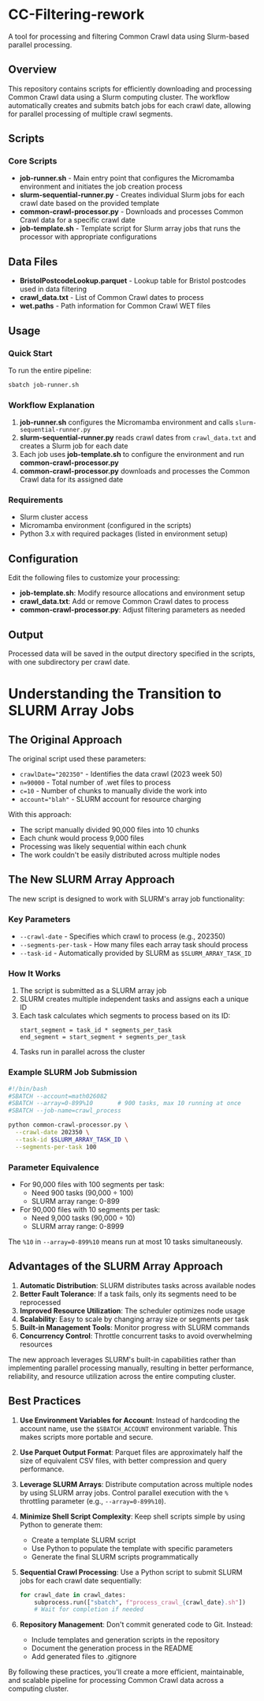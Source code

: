 # CC-Filtering-rework

A tool for processing and filtering Common Crawl data using Slurm-based parallel processing.

## Overview

This repository contains scripts for efficiently downloading and processing Common Crawl data using a Slurm computing cluster. The workflow automatically creates and submits batch jobs for each crawl date, allowing for parallel processing of multiple crawl segments.

## Scripts

### Core Scripts
- **job-runner.sh** - Main entry point that configures the Micromamba environment and initiates the job creation process
- **slurm-sequential-runner.py** - Creates individual Slurm jobs for each crawl date based on the provided template
- **common-crawl-processor.py** - Downloads and processes Common Crawl data for a specific crawl date
- **job-template.sh** - Template script for Slurm array jobs that runs the processor with appropriate configurations

## Data Files

- **BristolPostcodeLookup.parquet** - Lookup table for Bristol postcodes used in data filtering
- **crawl_data.txt** - List of Common Crawl dates to process
- **wet.paths** - Path information for Common Crawl WET files

## Usage

### Quick Start

To run the entire pipeline:

```bash
sbatch job-runner.sh
```

### Workflow Explanation

1. **job-runner.sh** configures the Micromamba environment and calls `slurm-sequential-runner.py`
2. **slurm-sequential-runner.py** reads crawl dates from `crawl_data.txt` and creates a Slurm job for each date
3. Each job uses **job-template.sh** to configure the environment and run **common-crawl-processor.py**
4. **common-crawl-processor.py** downloads and processes the Common Crawl data for its assigned date

### Requirements

- Slurm cluster access
- Micromamba environment (configured in the scripts)
- Python 3.x with required packages (listed in environment setup)

## Configuration

Edit the following files to customize your processing:

- **job-template.sh**: Modify resource allocations and environment setup
- **crawl_data.txt**: Add or remove Common Crawl dates to process
- **common-crawl-processor.py**: Adjust filtering parameters as needed

## Output

Processed data will be saved in the output directory specified in the scripts, with one subdirectory per crawl date.

# Understanding the Transition to SLURM Array Jobs

## The Original Approach
The original script used these parameters:
- `crawlDate="202350"` - Identifies the data crawl (2023 week 50)
- `n=90000` - Total number of .wet files to process
- `c=10` - Number of chunks to manually divide the work into
- `account="blah"` - SLURM account for resource charging

With this approach:
- The script manually divided 90,000 files into 10 chunks
- Each chunk would process 9,000 files
- Processing was likely sequential within each chunk
- The work couldn't be easily distributed across multiple nodes

## The New SLURM Array Approach
The new script is designed to work with SLURM's array job functionality:

### Key Parameters
- `--crawl-date` - Specifies which crawl to process (e.g., 202350)
- `--segments-per-task` - How many files each array task should process
- `--task-id` - Automatically provided by SLURM as `$SLURM_ARRAY_TASK_ID`

### How It Works
1. The script is submitted as a SLURM array job
2. SLURM creates multiple independent tasks and assigns each a unique ID
3. Each task calculates which segments to process based on its ID:
   ```
   start_segment = task_id * segments_per_task
   end_segment = start_segment + segments_per_task
   ```
4. Tasks run in parallel across the cluster

### Example SLURM Job Submission
```bash
#!/bin/bash
#SBATCH --account=math026082
#SBATCH --array=0-899%10       # 900 tasks, max 10 running at once
#SBATCH --job-name=crawl_process

python common-crawl-processor.py \
  --crawl-date 202350 \
  --task-id $SLURM_ARRAY_TASK_ID \
  --segments-per-task 100
```

### Parameter Equivalence
- For 90,000 files with 100 segments per task:
  - Need 900 tasks (90,000 ÷ 100)
  - SLURM array range: 0-899
- For 90,000 files with 10 segments per task:
  - Need 9,000 tasks (90,000 ÷ 10)
  - SLURM array range: 0-8999

The `%10` in `--array=0-899%10` means run at most 10 tasks simultaneously.

## Advantages of the SLURM Array Approach

1. **Automatic Distribution**: SLURM distributes tasks across available nodes
2. **Better Fault Tolerance**: If a task fails, only its segments need to be reprocessed
3. **Improved Resource Utilization**: The scheduler optimizes node usage
4. **Scalability**: Easy to scale by changing array size or segments per task
5. **Built-in Management Tools**: Monitor progress with SLURM commands
6. **Concurrency Control**: Throttle concurrent tasks to avoid overwhelming resources

The new approach leverages SLURM's built-in capabilities rather than implementing parallel processing manually, resulting in better performance, reliability, and resource utilization across the entire computing cluster.

## Best Practices

1. **Use Environment Variables for Account**: Instead of hardcoding the account name, use the `$SBATCH_ACCOUNT` environment variable. This makes scripts more portable and secure.

2. **Use Parquet Output Format**: Parquet files are approximately half the size of equivalent CSV files, with better compression and query performance.

3. **Leverage SLURM Arrays**: Distribute computation across multiple nodes by using SLURM array jobs. Control parallel execution with the `%` throttling parameter (e.g., `--array=0-899%10`).

4. **Minimize Shell Script Complexity**: Keep shell scripts simple by using Python to generate them:
   - Create a template SLURM script
   - Use Python to populate the template with specific parameters
   - Generate the final SLURM scripts programmatically

5. **Sequential Crawl Processing**: Use a Python script to submit SLURM jobs for each crawl date sequentially:
   ```python
   for crawl_date in crawl_dates:
       subprocess.run(["sbatch", f"process_crawl_{crawl_date}.sh"])
       # Wait for completion if needed
   ```

6. **Repository Management**: Don't commit generated code to Git. Instead:
   - Include templates and generation scripts in the repository
   - Document the generation process in the README
   - Add generated files to .gitignore

By following these practices, you'll create a more efficient, maintainable, and scalable pipeline for processing Common Crawl data across a computing cluster.